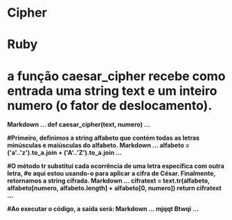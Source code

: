 # <h1> Cipher </h1>
# Ruby

# a função <b>caesar_cipher<b> recebe como entrada uma string <b>text<b> e um inteiro <b>numero<b> (o fator de deslocamento). 
Markdown
...
def caesar_cipher(text, numero)
...

#Primeiro, definimos a string <b>alfabeto<b> que contém todas as letras minúsculas e maiúsculas do alfabeto.
Markdown
...
alfabeto = ('a'..'z').to_a.join + ('A'..'Z').to_a.join
...

#O método <b>tr<b> substitui cada ocorrência de uma letra específica com outra letra,
#e aqui estou usando-o para aplicar a cifra de César. Finalmente, retornamos a string cifrada.
Markdown
...
 cifratext = text.tr(alfabeto, alfabeto[numero, alfabeto.length] + alfabeto[0, numero])
 return cifratext
...

#Ao executar o código, a saída será:
Markdown
...
mjqqt Btwqi
...

